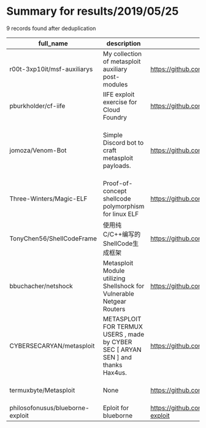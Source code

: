 
# Summary for results/2019/05/25
    
9 records found after deduplication

| full_name | description | html_url | matched_list | matched_count | pushed_at | size | stargazers_count | language | forks_count | vul_ids |
|----------------------------------|----------------------------------------------------------------------------------|-----------------------------------------------------|-----------------------------------------------------------------------------|-----------------|---------------------------|--------|--------------------|------------|---------------|-----------|
| r00t-3xp10it/msf-auxiliarys | My collection of metasploit auxiliary post-modules | https://github.com/r00t-3xp10it/msf-auxiliarys | ['metasploit module OR payload'] | 1 | 2019-05-25 20:45:05+00:00 | 521 | 190 | Ruby | 88 | [] |
| pburkholder/cf-iife | IIFE exploit exercise for Cloud Foundry | https://github.com/pburkholder/cf-iife | ['exploit'] | 1 | 2019-05-25 10:14:13+00:00 | 412 | 1 | JavaScript | 1 | [] |
| jomoza/Venom-Bot | Simple Discord bot to craft metasploit payloads. | https://github.com/jomoza/Venom-Bot | ['metasploit module OR metasploit payload', 'metasploit module OR payload'] | 2 | 2019-05-25 18:10:37+00:00 | 6 | 2 | Python | 0 | [] |
| Three-Winters/Magic-ELF | Proof-of-concept shellcode polymorphism for linux ELF | https://github.com/Three-Winters/Magic-ELF | ['shellcode'] | 1 | 2019-05-25 22:58:44+00:00 | 2 | 0 | Assembly | 0 | [] |
| TonyChen56/ShellCodeFrame | 使用纯C/C++编写的ShellCode生成框架 | https://github.com/TonyChen56/ShellCodeFrame | ['shellcode'] | 1 | 2019-05-25 05:41:09+00:00 | 1567 | 195 | C++ | 103 | [] |
| bbuchacher/netshock | Metasploit Module utilizing Shellshock for Vulnerable Netgear Routers | https://github.com/bbuchacher/netshock | ['metasploit module OR payload'] | 1 | 2019-05-25 07:31:15+00:00 | 1 | 0 | | 0 | [] |
| CYBERSECARYAN/metasploit | METASPLOIT FOR TERMUX USERS , made by CYBER SEC [ ARYAN SEN ] and thanks Hax4us. | https://github.com/CYBERSECARYAN/metasploit | ['metasploit module OR payload'] | 1 | 2019-05-25 14:54:02+00:00 | 10 | 2 | Shell | 1 | [] |
| termuxbyte/Metasploit | None | https://github.com/termuxbyte/Metasploit | ['metasploit module OR payload'] | 1 | 2019-05-25 16:15:37+00:00 | 0 | 0 | | 0 | [] |
| philosofonusus/blueborne-exploit | Eploit for blueborne | https://github.com/philosofonusus/blueborne-exploit | ['exploit'] | 1 | 2019-05-25 19:00:12+00:00 | 0 | 0 | | 0 | [] |
